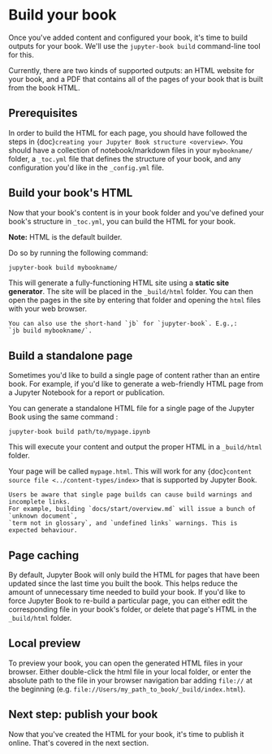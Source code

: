 # Build your book

Once you've added content and configured your book, it's time to
build outputs for your book. We'll use the
`jupyter-book build` command-line tool for this.

Currently, there are two kinds of supported outputs: an HTML website for your
book, and a PDF that contains all of the pages of your book that is built
from the book HTML.

## Prerequisites

In order to build the HTML for each page, you should have followed the steps
in {doc}`creating your Jupyter Book structure <overview>`. You should have
a collection of notebook/markdown files in your `mybookname/` folder, a `_toc.yml` file
that defines the structure of your book, and any configuration you'd like
in the `_config.yml` file.

## Build your book's HTML

Now that your book's content is in your book folder and you've
defined your book's structure in `_toc.yml`, you can build
the HTML for your book.

**Note:** HTML is the default builder.

Do so by running the following command:

```bash
jupyter-book build mybookname/
```

This will generate a fully-functioning HTML site using a **static site generator**.
The site will be placed in the `_build/html` folder. You can then open the pages
in the site by entering that folder and opening the `html` files with your
web browser.

```{note}
You can also use the short-hand `jb` for `jupyter-book`. E.g.,:
`jb build mybookname/`.
```

## Build a standalone page

Sometimes you'd like to build a single page of content rather than an
entire book. For example, if you'd like to generate a web-friendly HTML
page from a Jupyter Notebook for a report or publication.

You can generate a standalone HTML file for a single page of the Jupyter Book using the same command :

```
jupyter-book build path/to/mypage.ipynb
```

This will execute your content and output the proper HTML in a
`_build/html` folder.

Your page will be called `mypage.html`. This will work
for any {doc}`content source file <../content-types/index>` that is supported by Jupyter Book.

```{note}
Users be aware that single page builds can cause build warnings and incomplete links.
For example, building `docs/start/overview.md` will issue a bunch of `unknown document`,
`term not in glossary`, and `undefined links` warnings. This is expected behaviour.
```

## Page caching

By default, Jupyter Book will only build the HTML for pages that have
been updated since the last time you built the book. This helps reduce the
amount of unnecessary time needed to build your book. If you'd like to
force Jupyter Book to re-build a particular page, you can either edit the
corresponding file in your book's folder, or delete that page's HTML
in the `_build/html` folder.

## Local preview

To preview your book, you can open the generated HTML files in your browser.
Either double-click the html file in your local folder, or enter the absolute
path to the file in your browser navigation bar adding `file://` at the beginning
(e.g. `file://Users/my_path_to_book/_build/index.html`).

## Next step: publish your book

Now that you've created the HTML for your book, it's time
to publish it online. That's covered in the next section.
